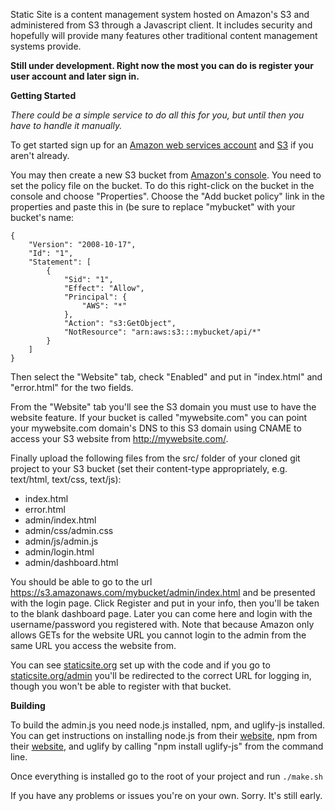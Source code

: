 Static Site is a content management system hosted on Amazon's S3 and administered from S3 through a Javascript client.
It includes security and hopefully will provide many features other traditional content management systems provide.

**Still under development. Right now the most you can do is register your user account and later sign in.**

**Getting Started**

_There could be a simple service to do all this for you, but until then you have to handle it manually._

To get started sign up for an [Amazon web services account](http://aws.amazon.com/) and [S3](http://aws.amazon.com/s3/)
if you aren't already.

You may then create a new S3 bucket from [Amazon's console](http://aws.amazon.com/console/). You need to set the policy
file on the bucket. To do this right-click on the bucket in the console and choose "Properties". Choose the "Add bucket
policy" link in the properties and paste this in (be sure to replace "mybucket" with your bucket's name:

	{
		"Version": "2008-10-17",
		"Id": "1",
		"Statement": [
			{
				"Sid": "1",
				"Effect": "Allow",
				"Principal": {
					"AWS": "*"
				},
				"Action": "s3:GetObject",
				"NotResource": "arn:aws:s3:::mybucket/api/*"
			}
		]
	}

Then select the "Website" tab, check "Enabled" and put in "index.html" and "error.html" for the two fields.

From the "Website" tab you'll see the S3 domain you must use to have the website feature. If your bucket is called
"mywebsite.com" you can point your mywebsite.com domain's DNS to this S3 domain using CNAME to access your S3 website
from http://mywebsite.com/.

Finally upload the following files from the src/ folder of your cloned git project to your S3 bucket (set their
content-type appropriately, e.g. text/html, text/css, text/js):

* index.html
* error.html
* admin/index.html
* admin/css/admin.css
* admin/js/admin.js
* admin/login.html
* admin/dashboard.html

You should be able to go to the url https://s3.amazonaws.com/mybucket/admin/index.html and be presented with the login
page. Click Register and put in your info, then you'll be taken to the blank dashboard page. Later you can come here
and login with the username/password you registered with. Note that because Amazon only allows GETs for the website URL
you cannot login to the admin from the same URL you access the website from.

You can see [staticsite.org](http://staticsite.org/) set up with the code and if you go to
[staticsite.org/admin](http://staticsite.org/admin/) you'll be redirected to the correct URL for logging in, though you
won't be able to register with that bucket.

**Building**

To build the admin.js you need node.js installed, npm, and uglify-js installed. You can get instructions on installing
node.js from their [website](http://nodejs.org/), npm from their [website](http://npmjs.org/), and uglify by calling
"npm install uglify-js" from the command line.

Once everything is installed go to the root of your project and run `./make.sh`

If you have any problems or issues you're on your own. Sorry. It's still early.